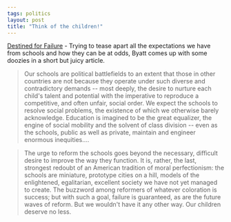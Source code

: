 ```yaml
---
tags: politics
layout: post
title: "Think of the children!"
---
```




<a href="http://www.nytimes.com/2003/02/09/magazine/09WWLN.html">Destined for Failure</a> - Trying to tease apart all the expectations we have from schools and how they can be at odds, Byatt comes up with some doozies in a short but juicy article.

<blockquote>Our schools are political battlefields to an extent that those in other countries are not because they operate under such diverse and contradictory demands -- most deeply, the desire to nurture each child's talent and potential with the imperative to reproduce a competitive, and often unfair, social order. We expect the schools to resolve social problems, the existence of which we otherwise barely acknowledge. Education is imagined to be the great equalizer, the engine of social mobility and the solvent of class division -- even as the schools, public as well as private, maintain and engineer enormous inequities....</blockquote>

<blockquote>The urge to reform the schools goes beyond the necessary, difficult desire to improve the way they function. It is, rather, the last, strongest redoubt of an American tradition of moral perfectionism: the schools are miniature, prototype cities on a hill, models of the enlightened, egalitarian, excellent society we have not yet managed to create. The buzzword among reformers of whatever coloration is success; but with such a goal, failure is guaranteed, as are the future waves of reform. But we wouldn't have it any other way. Our children deserve no less.</blockquote>


